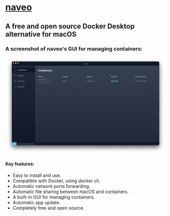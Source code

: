 # [naveo](https://naveo.github.io/)

## A free and open source Docker Desktop alternative for macOS

### A screenshot of naveo's GUI for managing containers:

![image description](profile/images/naveo_containers_menu.png)

#### Key features:

- Easy to install and use.
- Compatible with Docker, using docker cli.
- Automatic network ports forwarding.
- Automatic file sharing between macOS and containers.
- A built-in GUI for managing containers.
- Automatic app update.
- Completely free and open source.
